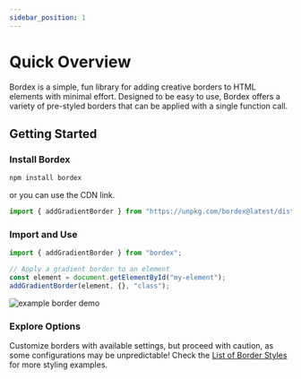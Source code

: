 ```yaml
---
sidebar_position: 1
---
```


# Quick Overview

Bordex is a simple, fun library for adding creative borders to HTML elements with minimal effort. Designed to be easy to use, Bordex offers a variety of pre-styled borders that can be applied with a single function call.

## Getting Started

### Install Bordex

```bash
npm install bordex
```
or you can use the CDN link. 
```js
import { addGradientBorder } from "https://unpkg.com/bordex@latest/dist/index.js";
```

### Import and Use

```js
import { addGradientBorder } from "bordex";

// Apply a gradient border to an element
const element = document.getElementById("my-element");
addGradientBorder(element, {}, "class");
```

![example border demo](/border-style-images/gradient-border-demo.jpg)

### Explore Options
Customize borders with available settings, but proceed with caution, as some configurations may be unpredictable! Check the [List of Border Styles](/docs/category/border---styles) for more styling examples.